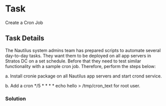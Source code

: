# Task

Create a Cron Job

## Task Details

The Nautilus system admins team has prepared scripts to automate several day-to-day tasks. They want them to be deployed on all app servers in Stratos DC on a set schedule. Before that they need to test similar functionality with a sample cron job. Therefore, perform the steps below:



a. Install cronie package on all Nautilus app servers and start crond service.


b. Add a cron */5 * * * * echo hello > /tmp/cron_text for root user.

### Solution


